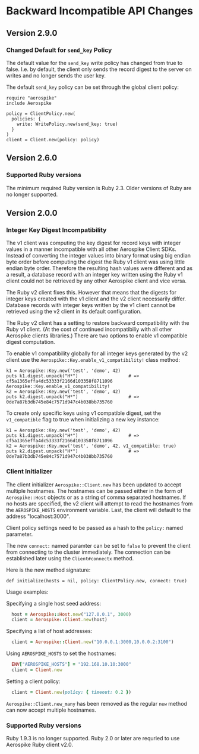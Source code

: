 # Backward Incompatible API Changes

<a name="v2.9.0"></a>
## Version 2.9.0

### Changed Default for `send_key` Policy

The default value for the `send_key` write policy has changed from true to false. I.e. by default, the client only sends the record digest to the server on writes and no longer sends the user key.

The default `send_key` policy can be set through the global client policy:

    require "aerospike"
    include Aerospike
    
    policy = ClientPolicy.new(
      policies: {
        write: WritePolicy.new(send_key: true)
      }
    )
    client = Client.new(policy: policy)

<a name="v2.6.0"></a>
## Version 2.6.0

### Supported Ruby versions

The minimum required Ruby version is Ruby 2.3. Older versions of Ruby are no
longer supported.

<a name="v2.0.0"></a>
## Version 2.0.0

### Integer Key Digest Incompatibility

The v1 client was computing the key digest for record keys with integer values
in a manner incompatible with all other Aerospike Client SDKs. Instead of
converting the integer values into binary format using big endian byte order
before computing the digest the Ruby v1 client was using little endian byte
order. Therefore the resulting hash values were different and as a result, a
database record with an integer key written using the Ruby v1 client could not
be retrieved by any other Aerospike client and vice versa.

The Ruby v2 client fixes this. However that means that the digests for integer
keys created with the v1 client and the v2 client necessarily differ. Database
records with integer keys written by the v1 client cannot be retrieved using
the v2 client in its default configuration.

The Ruby v2 client has a setting to restore backward compatibility with the
Ruby v1 client. (At the cost of continued incompatibiliy with all other
Aerospike clients libraries.) There are two options to enable v1 compatible
digest computation.

To enable v1 compatibility globally for all integer keys generated by the v2
client use the `Aerospike::Key.enable_v1_compatibility!` class method:

    k1 = Aerospike::Key.new('test', 'demo', 42)
    puts k1.digest.unpack("H*")                   # => cf5a1365effa4dc53333f2166d103358f8711096
    Aerospike::Key.enable_v1_compatibility!
    k2 = Aerospike::Key.new('test', 'demo', 42)
    puts k2.digest.unpack("H*")                   # => 0de7a87b3db745e84c7571d947c4b038bb735760

To create only specific keys using v1 compatible digest, set the
`v1_compatible` flag to true when initializing a new key instance:

    k1 = Aerospike::Key.new('test', 'demo', 42)
    puts k1.digest.unpack("H*")                   # => cf5a1365effa4dc53333f2166d103358f8711096
    k2 = Aerospike::Key.new('test', 'demo', 42, v1_compatible: true)
    puts k2.digest.unpack("H*")                   # => 0de7a87b3db745e84c7571d947c4b038bb735760

### Client Initializer

The client initializer `Aerospike::Client.new` has been updated to accept
multiple hostnames. The hostnames can be passed either in the form of
`Aerospike::Host` objects or as a string of comma separated hostnames. If no
hosts are specified, the v2 client will attempt to read the hostnames from the
`AEROSPIKE_HOSTS` environment variable. Last, the client will default to the
address "localhost:3000".

Client policy settings need to be passed as a hash to the `policy:` named parameter.

The new `connect:` named paramter can be set to `false` to prevent the client
from connecting to the cluster immediately. The connection can be established
later using the `Client#connectx` method.

Here is the new method signature:

    def initialize(hosts = nil, policy: ClientPolicy.new, connect: true)

Usage examples:

Specifying a single host seed address:

```ruby
  host = Aerospike::Host.new("127.0.0.1", 3000)
  client = Aerospike::Client.new(host)
```

Specifying a list of host addresses:

```ruby
  client = Aerospike::Client.new("10.0.0.1:3000,10.0.0.2:3100")
```

Using `AEROSPIKE_HOSTS` to set the hostnames:

```ruby
  ENV["AEROSPIKE_HOSTS"] = "192.168.10.10:3000"
  client = Client.new
```

Setting a client policy:

```ruby
  client = Client.new(policy: { timeout: 0.2 })
```

`Aerospike::Client.new_many` has been removed as the regular `new` method can
now accept multiple hostnames.

### Supported Ruby versions

Ruby 1.9.3 is no longer supported. Ruby 2.0 or later are requried to use
Aerospike Ruby client v2.0.
